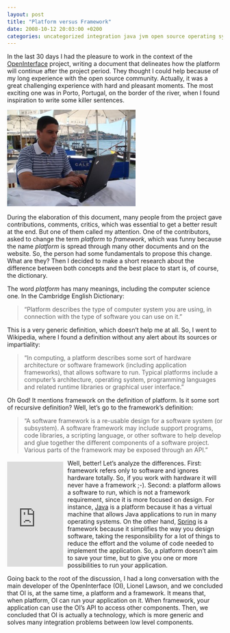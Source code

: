```yaml
---
layout: post
title: "Platform versus Framework"
date: 2008-10-12 20:03:00 +0200
categories: uncategorized integration java jvm open source operating system research software architecture user interface
---
```


In the last 30 days I had the pleasure to work in the context of the <a href="http://www.openinterface.org/">OpenInterface</a> project, writing a document that delineates how the platform will continue after the project period. They thought I could help because of my long experience with the open source community. Actually, it was a great challenging experience with hard and pleasant moments. The most exciting one was in Porto, Portugal, on the border of the river, when I found inspiration to write some killer sentences.

<a href="http://69.89.31.239/~hildeber/wp-content/uploads/2008/10/DSC00527.jpg">![DSC00527-300x225.jpg](/images/posts/DSC00527-300x225.jpg)</a>

During the elaboration of this document, many people from the project gave contributions, comments, critics, which was essential to get a better result at the end. But one of them called my attention. One of the contributors, asked to change the term <span style="font-style: italic;">platform</span> to <span style="font-style: italic;">framework</span>, which was funny because the name <span style="font-style: italic;">platform</span> is spread through many other documents and on the website. So, the person had some fundamentals to propose this change. What are they? Then I decided to make a short research about the difference between both concepts and the best place to start is, of course, the dictionary.

The word <span style="font-style: italic;">platform</span> has many meanings, including the computer science one. In the Cambridge English Dictionary: 

> “Platform describes the type of computer system you are using, in connection with the type of software you can use on it.”


This is a very generic definition, which doesn’t help me at all. So, I went to Wikipedia, where I found a definition without any alert about its sources or impartiality: 

> “In computing, a platform describes some sort of hardware architecture or software framework (including application frameworks), that allows software to run. Typical platforms include a computer’s architecture, operating system, programming languages and related runtime libraries or graphical user interface.”


Oh God! It mentions framework on the definition of platform. Is it some sort of recursive definition? Well, let’s go to the framework’s definition: 

> “A software framework is a re-usable design for a software system (or subsystem). A software framework may include support programs, code libraries, a scripting language, or other software to help develop and glue together the different components of a software project. Various parts of the framework may be exposed through an API.”


<iframe align="left" frameborder="0" marginheight="0" marginwidth="0" scrolling="no" src="http://rcm.amazon.com/e/cm?t=c03ce-20&amp;o=1&amp;p=8&amp;l=bpl&amp;asins=0471248754&amp;fc1=000000&amp;IS2=1&amp;lt1=_blank&amp;m=amazon&amp;lc1=0000FF&amp;bc1=000000&amp;bg1=FFFFFF&amp;f=ifr" style="align: left; height: 245px; padding-right: 10px; padding-top: 5px; width: 131px;"></iframe>Well, better! Let’s analyze the differences. First: framework refers only to software and ignores hardware totally. So, if you work with hardware it will never have a framework ;-). Second: a platform allows a software to run, which is not a framework requirement, since it is more focused on design. For instance, <a href="http://java.sun.com/">Java</a> is a platform because it has a virtual machine that allows Java applications to run in many operating systems. On the other hand, <a href="http://www.springframework.org/">Spring</a> is a framework because it simplifies the way you design software, taking the responsibility for a lot of things to reduce the effort and the volume of code needed to implement the application. So, a platform doesn’t aim to save your time, but to give you one or more possibilities to run your application.

Going back to the root of the discussion, I had a long conversation with the main developer of the OpenInterface (OI), Lionel Lawson, and we concluded that OI is, at the same time, a platform and a framework. It means that, when platform, OI can run your application on it. When framework, your application can use the OI’s API to access other components. Then, we concluded that OI is actually a technology, which is more generic and solves many integration problems between low level components.
